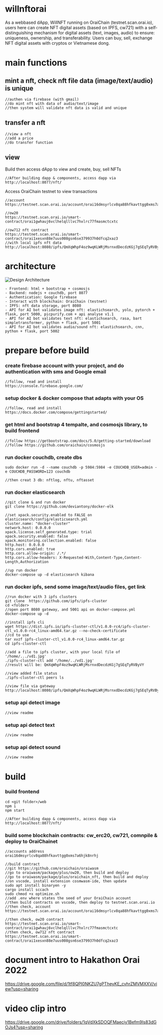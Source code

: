# willnftorai
As a webbased dApp, WillNFT running on OraiChain (testnet.scan.orai.io), users here can create NFT digital assets (based on IPFS, cw721) with a self-distinguishing mechanism for digital assets (text, images, audio) to ensure: uniqueness, ownership, and transferability. Users can buy, sell, exchange NFT digital assets with cryptos or Vietnamese dong.


# main functions
## mint a nft, check nft file data (image/text/audio) is unique
```
//authen via firebase (with gmail)
//do mint nft with data of audio/text/image
//then system will validate nft data is valid and unique
```
## transfer a nft
```
//view a nft
//add a price
//do transfer function
```
## view
Build then access dApp to view and create, buy, sell NFTs
```
//After building dapp & components, access dapp via
http://localhost:8077/nft/
```
Access OraiChain testnet to view transactions
```
//account
https://testnet.scan.orai.io/account/orai16dmsyrlcv8qa88hfkavttgg0xms7a6hjk8nrhj

//ow20
https://testnet.scan.orai.io/smart-contract/orai1gwhauj6vclhelqlllvc7hxlrc77fmasmctcxtc

//ow712 nft contract
https://testnet.scan.orai.io/smart-contract/orai1xesxn88e7uus008gsn6se379937h0dfcq2xaz3
//with local ipfs nft data
http://localhost:8080/ipfs/QmXqWhpF4oz9wqKLWRjMsrnxdDecdzKGj7gSEqTyRVByVY
```

# architecture
![Design Architecture](https://github.com/koolj/willnftorai/blob/main/web/web/img/art.png?raw=true)

```
- Frontend: html + bootstrap + cosmosjs
- Backend: nodejs + couchdb, port 8077
- Authentication: Google firebase
- Interact with blockchain: OraiChain (testnet)
- IPFS: nft data storage, port 8080
- API for AI bot validates image nft: elastichsearch, yolo, pytorch + flask, port 5000, picpurify.com + api analyse v1.1
- API for AI bot validates text nft: elastichsearch, rasa, bart simpletransformer, python + flask, port 5001
- API for AI bot validates audio/sound nft: elastichsearch, cnn, python + flask, port 5002
```

# prepare before build
### create firebase account with your project, and do authentication with sms and Google email
```
//follow, read and install
https://console.firebase.google.com/
```
### setup docker & docker compose that adapts with  your OS
```
//follow, read and install
https://docs.docker.com/compose/gettingstarted/

```
### get html and bootstrap 4 tempalte, and cosmosjs library, to build frontend
```
//follow https://getbootstrap.com/docs/5.0/getting-started/download
//follow https://github.com/oraichain/cosmosjs 
```
### run docker couchdb, create dbs
```
sudo docker run -d --name couchdb -p 5984:5984 -e COUCHDB_USER=admin -e COUCHDB_PASSWORD=123 couchdb

//then creat 3 db: nftlog, nftu, nftasset
```
### run docker elasticsearch
```
//git clone & and run docker
git clone https://github.com/deviantony/docker-elk 

//set xpack.security.enabled to FALSE on elasticsearch/config/elasticsearch.yml
cluster.name: "docker-cluster"
network.host: 0.0.0.0
xpack.license.self_generated.type: trial
xpack.security.enabled: false
xpack.monitoring.collection.enabled: false
http.host: 0.0.0.0
http.cors.enabled: true
http.cors.allow-origin: /.*/
http.cors.allow-headers: X-Requested-With,Content-Type,Content-Length,Authorization

//up run docker
docker-compose up -d elasticsearch kibana

```

### run docker ipfs, send some image/text/audio files, get link
```
//run docker with 3 ipfs clusters
git clone  https://github.com/ipfs/ipfs-cluster 
cd <folder>
//open port 8080 gateway, and 5001 api on docker-compose.yml
docker-compose up -d

//install ipfs cli
wget https://dist.ipfs.io/ipfs-cluster-ctl/v1.0.0-rc4/ipfs-cluster-ctl_v1.0.0-rc4_linux-amd64.tar.gz --no-check-certificate
//cd to use
tar xvzf ipfs-cluster-ctl_v1.0.0-rc4_linux-amd64.tar.gz
cd ipfs-cluster-ctl

//add a file to ipfs cluster, with your local file of '/home/.../vd1.jpg'
./ipfs-cluster-ctl add '/home/../vd1.jpg'
//result will be: QmXqWhpF4oz9wqKLWRjMsrnxdDecdzKGj7gSEqTyRVByVY

//view added file status
./ipfs-cluster-ctl peers ls

//view file via gateway
http://localhost:8080/ipfs/QmXqWhpF4oz9wqKLWRjMsrnxdDecdzKGj7gSEqTyRVByVY

```
### setup api detect image
```
//view readme
```
### setup api detect text
```
//view readme
```
### setup api detect sound
```
//view readme
```

# build 
### build frontend
```
cd <git folder>/web
npm i
npm start

//After building dapp & components, access dapp via
http://localhost:8077/nft/
```
### build some blockchain contracts: cw_erc20, cw721, comnpile & deploy to OraiChainet
```
//accounts address
orai16dmsyrlcv8qa88hfkavttgg0xms7a6hjk8nrhj

//build contract
//git https://github.com/oraichain/oraiwasm
//go to oraiwasm/package/plus/ow20, then build and deploy
//go to oraiwasm/package/plus/oraichain_nft, then build and deploy
//on vscode, install extension cosmwasm-ide, then update
sudo apt install binaryen -y
cargo install sccach
sudo chmod +x optimize.sh
//add .env where states the seed of your OraiChain account
//then build contracts on vscode, then deploy to testnet.scan.orai.io
//then check, account
https://testnet.scan.orai.io/account/orai16dmsyrlcv8qa88hfkavttgg0xms7a6hjk8nrhj

//then check, ow20 contract
https://testnet.scan.orai.io/smart-contract/orai1gwhauj6vclhelqlllvc7hxlrc77fmasmctcxtc
//then check, ow712 nft contract
https://testnet.scan.orai.io/smart-contract/orai1xesxn88e7uus008gsn6se379937h0dfcq2xaz3
```


# document intro to Hakathon Orai 2022
https://drive.google.com/file/d/1tf8QPI0NKZU7gPTheyKE_cvhrZMVMXXV/view?usp=sharing


# video clip intro
https://drive.google.com/drive/folders/1qVdXkSDOQFMaeciy1Befm9Is83dGOJs4?usp=sharing 
